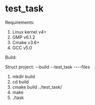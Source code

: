 # test_task

Requirements:
1) Linux kernel v4+
2) GMP v6.1.2
3) Cmake v3.6+
4) GCC v5.0

Build:

Struct project:
--build
--test_task
----files
1) mkdir build
2) cd build
3) cmake build ../test_task/
4) make
5) ./task